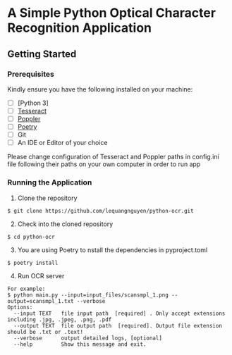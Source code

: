 # A Simple Python Optical Character Recognition Application

## Getting Started

### Prerequisites

Kindly ensure you have the following installed on your machine:

- [ ] [Python 3]
- [ ] [Tesseract](https://github.com/tesseract-ocr/tesseract/wiki#installation)
- [ ] [Poppler](https://poppler.freedesktop.org/)
- [ ] [Poetry](https://python-poetry.org/)
- [ ] Git
- [ ] An IDE or Editor of your choice

Please change configuration of Tesseract and Poppler paths in config.ini file following their paths on your own computer in order to run app
### Running the Application

1. Clone the repository
```
$ git clone https://github.com/lequangnguyen/python-ocr.git
```

2. Check into the cloned repository
```
$ cd python-ocr
```

3. You are using Poetry to nstall the dependencies in pyproject.toml
```
$ poetry install
```

4. Run OCR server
```
For example:
$ python main.py --input=input_files/scansmpl_1.png --output=scansmpl_1.txt --verbose
Options:
  --input TEXT   file input path  [required] . Only accept extensions including .jpg, .jpeg, .png, .pdf
  --output TEXT  file output path  [required]. Output file extension should be .txt or .text!
  --verbose      output detailed logs, [optional]
  --help         Show this message and exit.

```
